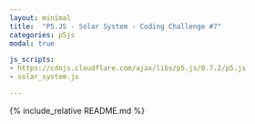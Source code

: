 ```yaml
---
layout: minimal
title:  "P5.JS - Solar System - Coding Challenge #7"
categories: p5js
modal: true

js_scripts:
- https://cdnjs.cloudflare.com/ajax/libs/p5.js/0.7.2/p5.js
- solar_system.js

---
```


{% include_relative README.md %}
